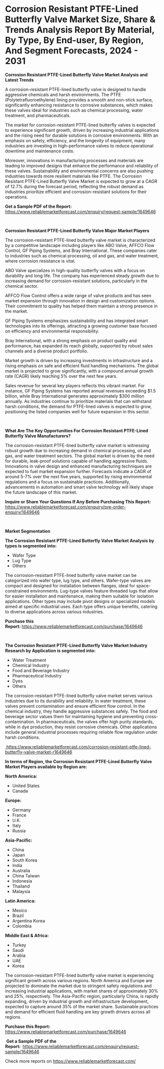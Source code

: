 <p><h1>Corrosion Resistant PTFE-Lined Butterfly Valve Market Size, Share & Trends Analysis Report By Material, By Type, By End-user, By Region, And Segment Forecasts, 2024 - 2031</h1></p><p><strong>Corrosion Resistant PTFE-Lined Butterfly Valve Market Analysis and Latest Trends</strong></p>
<p><p>A corrosion-resistant PTFE-lined butterfly valve is designed to handle aggressive chemicals and harsh environments. The PTFE (Polytetrafluoroethylene) lining provides a smooth and non-stick surface, significantly enhancing resistance to corrosive substances, which makes these valves ideal for industries such as chemical processing, water treatment, and pharmaceuticals. </p><p>The market for corrosion-resistant PTFE-lined butterfly valves is expected to experience significant growth, driven by increasing industrial applications and the rising need for durable solutions in corrosive environments. With an emphasis on safety, efficiency, and the longevity of equipment, many industries are investing in high-performance valves to reduce operational downtime and maintenance costs. </p><p>Moreover, innovations in manufacturing processes and materials are leading to improved designs that enhance the performance and reliability of these valves. Sustainability and environmental concerns are also pushing industries towards more resilient materials like PTFE. The Corrosion Resistant PTFE-Lined Butterfly Valve Market is expected to grow at a CAGR of 12.7% during the forecast period, reflecting the robust demand as industries prioritize efficient and corrosion-resistant solutions for their operations.</p></p>
<p><strong>Get a Sample PDF of the Report:&nbsp;</strong> <a href="https://www.reliablemarketforecast.com/enquiry/request-sample/1649646?utm_campaign=1144&utm_medium=2&utm_source=Github&utm_content=ia&utm_term=29122024&utm_id=corrosion-resistant-ptfe-lined-butterfly-valve">https://www.reliablemarketforecast.com/enquiry/request-sample/1649646</a></p>
<p>&nbsp;</p>
<p><strong>Corrosion Resistant PTFE-Lined Butterfly Valve Major Market Players</strong></p>
<p><p>The corrosion-resistant PTFE-lined butterfly valve market is characterized by a competitive landscape including players like ABO Valve, AFFCO Flow Control, GF Piping Systems, and Bray International. These companies cater to industries such as chemical processing, oil and gas, and water treatment, where corrosion resistance is vital.</p><p>ABO Valve specializes in high-quality butterfly valves with a focus on durability and long life. The company has experienced steady growth due to increasing demand for corrosion-resistant solutions, particularly in the chemical sector. </p><p>AFFCO Flow Control offers a wide range of valve products and has seen market expansion through innovation in design and customization options. Their commitment to quality has helped them maintain a strong presence in the market.</p><p>GF Piping Systems emphasizes sustainability and has integrated smart technologies into its offerings, attracting a growing customer base focused on efficiency and environmental responsibility.</p><p>Bray International, with a strong emphasis on product quality and performance, has expanded its reach globally, supported by robust sales channels and a diverse product portfolio.</p><p>Market growth is driven by increasing investments in infrastructure and a rising emphasis on safe and efficient fluid handling mechanisms. The global market is projected to grow significantly, with a compound annual growth rate (CAGR) likely reaching 5% over the next few years. </p><p>Sales revenue for several key players reflects this vibrant market. For instance, GF Piping Systems has reported annual revenues exceeding $1.5 billion, while Bray International generates approximately $300 million annually. As industries continue to prioritize materials that can withstand harsh conditions, the demand for PTFE-lined valves is expected to grow, positioning the listed companies well for future expansion in this sector.</p></p>
<p>&nbsp;</p>
<p><strong>What Are The Key Opportunities For Corrosion Resistant PTFE-Lined Butterfly Valve Manufacturers?</strong></p>
<p><p>The corrosion-resistant PTFE-lined butterfly valve market is witnessing robust growth due to increasing demand in chemical processing, oil and gas, and water treatment sectors. The global market is driven by the need for durable, leak-proof solutions capable of handling aggressive fluids. Innovations in valve design and enhanced manufacturing techniques are expected to fuel market expansion further. Forecasts indicate a CAGR of around 5-7% over the next five years, supported by rising environmental regulations and a focus on sustainable practices. Additionally, advancements in automation and smart valve technology will likely shape the future landscape of this market.</p></p>
<p><strong>Inquire or Share Your Questions If Any Before Purchasing This Report:</strong> <a href="https://www.reliablemarketforecast.com/enquiry/pre-order-enquiry/1649646?utm_campaign=1144&utm_medium=2&utm_source=Github&utm_content=ia&utm_term=29122024&utm_id=corrosion-resistant-ptfe-lined-butterfly-valve">https://www.reliablemarketforecast.com/enquiry/pre-order-enquiry/1649646</a></p>
<p>&nbsp;</p>
<p><strong>Market Segmentation</strong></p>
<p><strong>The Corrosion Resistant PTFE-Lined Butterfly Valve Market Analysis by types is segmented into:</strong></p>
<p><ul><li>Wafer Type</li><li>Lug Type</li><li>Others</li></ul></p>
<p><p>The corrosion-resistant PTFE-lined butterfly valve market can be categorized into wafer type, lug type, and others. Wafer-type valves are compact and designed for installation between flanges, ideal for space-constrained environments. Lug-type valves feature threaded lugs that allow for easier installation and maintenance, making them suitable for isolation applications. Other types may include pivot designs or specialized models aimed at specific industrial uses. Each type offers unique benefits, catering to diverse applications across various industries.</p></p>
<p><strong>Purchase this Report:&nbsp;</strong><a href="https://www.reliablemarketforecast.com/purchase/1649646?utm_campaign=1144&utm_medium=2&utm_source=Github&utm_content=ia&utm_term=29122024&utm_id=corrosion-resistant-ptfe-lined-butterfly-valve">https://www.reliablemarketforecast.com/purchase/1649646</a></p>
<p>&nbsp;</p>
<p><strong>The Corrosion Resistant PTFE-Lined Butterfly Valve Market Industry Research by Application is segmented into:</strong></p>
<p><ul><li>Water Treatment</li><li>Chemical Industry</li><li>Food and Beverage Industry</li><li>Pharmaceutical Industry</li><li>Dyes</li><li>Others</li></ul></p>
<p><p>The corrosion-resistant PTFE-lined butterfly valve market serves various industries due to its durability and reliability. In water treatment, these valves prevent contamination and ensure efficient flow control. In the chemical industry, they handle aggressive substances safely. The food and beverage sector values them for maintaining hygiene and preventing cross-contamination. In pharmaceuticals, the valves offer high purity standards, while in dye production, they resist corrosive chemicals. Other applications include general industrial processes requiring reliable flow regulation under harsh conditions.</p></p>
<p><a href="https://www.reliablemarketforecast.com/corrosion-resistant-ptfe-lined-butterfly-valve-market-r1649646?utm_campaign=1144&utm_medium=2&utm_source=Github&utm_content=ia&utm_term=29122024&utm_id=corrosion-resistant-ptfe-lined-butterfly-valve">&nbsp;https://www.reliablemarketforecast.com/corrosion-resistant-ptfe-lined-butterfly-valve-market-r1649646</a></p>
<p><strong>In terms of Region, the Corrosion Resistant PTFE-Lined Butterfly Valve Market Players available by Region are:</strong></p>
<p>
    <p> <strong> North America: </strong>
        <ul>
            <li>United States</li>
            <li>Canada</li>
        </ul>
        </p> 
    <p> <strong> Europe: </strong>
        <ul>
            <li>Germany</li>
            <li>France</li>
            <li>U.K.</li>
            <li>Italy</li>
            <li>Russia</li>
        </ul>
        </p> 
    <p> <strong> Asia-Pacific: </strong>
        <ul>
            <li>China</li>
            <li>Japan</li>
            <li>South Korea</li>
            <li>India</li>
            <li>Australia</li>
            <li>China Taiwan</li>
            <li>Indonesia</li>
            <li>Thailand</li>
            <li>Malaysia</li>
        </ul>
        </p> 
    <p> <strong> Latin America: </strong>
        <ul>
            <li>Mexico</li>
            <li>Brazil</li>
            <li>Argentina Korea</li>
            <li>Colombia</li>
        </ul>
        </p> 
    <p> <strong> Middle East & Africa: </strong>
        <ul>
            <li>Turkey</li>
            <li>Saudi</li>
            <li>Arabia</li>
            <li>UAE</li>
            <li>Korea</li>
        </ul>
    </p>
    </p>
<p><p>The corrosion-resistant PTFE-lined butterfly valve market is experiencing significant growth across various regions. North America and Europe are projected to dominate the market due to stringent safety regulations and increasing industrial applications, with market shares of approximately 30% and 25%, respectively. The Asia-Pacific region, particularly China, is rapidly expanding, driven by industrial growth and infrastructure development, expected to capture around 35% of the market share. Sustainable practices and demand for efficient fluid handling are key growth drivers across all regions.</p></p>
<p><strong>Purchase this Report: </strong><a href="https://www.reliablemarketforecast.com/purchase/1649646?utm_campaign=1144&utm_medium=2&utm_source=Github&utm_content=ia&utm_term=29122024&utm_id=corrosion-resistant-ptfe-lined-butterfly-valve">https://www.reliablemarketforecast.com/purchase/1649646</a></p>
<p>&nbsp;<strong>Get a Sample PDF of the Report:&nbsp;&nbsp;</strong><a href="https://www.reliablemarketforecast.com/enquiry/request-sample/1649646?utm_campaign=1144&utm_medium=2&utm_source=Github&utm_content=ia&utm_term=29122024&utm_id=corrosion-resistant-ptfe-lined-butterfly-valve">https://www.reliablemarketforecast.com/enquiry/request-sample/1649646</a></p>
<p><strong></strong></p>
<p>Check more reports on <a href="https://www.reliablemarketforecast.com/?utm_campaign=1144&utm_medium=2&utm_source=Github&utm_content=ia&utm_term=29122024&utm_id=corrosion-resistant-ptfe-lined-butterfly-valve">https://www.reliablemarketforecast.com/</a></p>